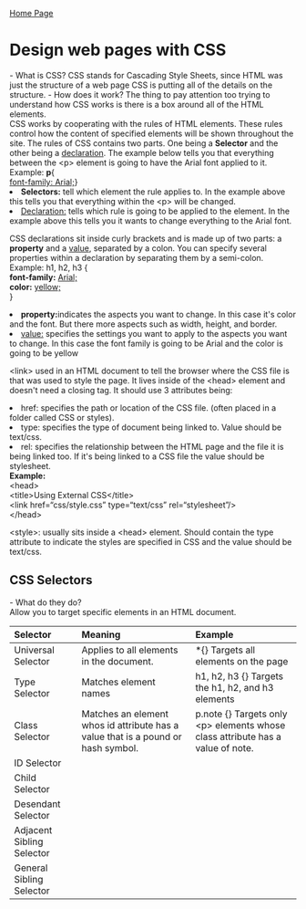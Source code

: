 [Home Page](README.md)

<!DOCTYPE html>
<html>
<title>DISCUSSION_05</title>
<body>
        <h1>Design web pages with CSS</h1>
         - What is CSS?
        CSS stands for Cascading Style Sheets, since HTML was just the structure of a web page CSS is putting all of the details on the structure.
         - How does it work?
        The thing to pay attention too trying to understand how CSS works is there is a box around all of the HTML elements. <br>
        CSS works by cooperating with the rules of HTML elements. These rules control how the content of specified elements will be shown throughout the site.
        The rules of CSS contains two parts. One being a <b>Selector</b> and the other being a <u>declaration</u>. The example below tells you that everything between the &lt;p&gt; element is going to have the Arial font applied to it.<br>
                Example: <b>p</b>{ <br>
                    <u>font-family: Arial;</u>}<br>
        <li><b>Selectors:</b> tell which element the rule applies to. In the example above this tells you that everything within the &lt;p&gt; will be changed.<br></li>
        <li><u>Declaration:</u> tells which rule is going to be applied to the element. In the example above this tells you it wants to change everything to the Arial font.<br></li>
        <p>
        CSS declarations sit inside curly brackets and is made up of two parts: a <b>property</b> and a <u>value</u>, separated by a colon. You can specify several properties within a declaration by separating them by a semi-colon. <br>
                Example: h1, h2, h3 {<br>
                                <b>font-family:</b> <u>Arial;</u><br>
                                <b>color:</b> <u>yellow;</u><br>
                                }<br>
        <li><b>property:</b>indicates the aspects you want to change. In this case it's color and the font. But there more aspects such as width, height, and border. <br></li>
        <li><u>value:</u> specifies the settings you want to apply to the aspects you want to change. In this case the font family is going to be Arial and the color is going to be yellow <br></li>
        </p>
        <p>
        &lt;link&gt; used in an HTML document to tell the browser where the CSS file is that was used to style the page. It lives inside of the &lt;head&gt; element and doesn't need a closing tag. It should use 3 attributes being:<br>
        <li>href: specifies the path or location of the CSS file. (often placed in a folder called CSS or styles).<br></li>
        <li>type: specifies the type of document being linked to. Value should be text/css.<br></li>
        <li>rel: specifies the relationship between the HTML page and the file it is being linked too. If it's being linked to a CSS file the value should be stylesheet.<br></li>
        <b>Example:</b><br>
                &lt;head&gt;<br>
                        &lt;title&gt;Using External CSS&lt;/title&gt;<br>
                        &lt;link href=&ldquo;css/style.css&rdquo; type=&ldquo;text/css&rdquo; rel=&ldquo;stylesheet&rdquo;/&gt;<br>
                &lt;/head&gt;<br>
        </p>
        <p>
        &lt;style&gt;: usually sits inside a &lt;head&gt; element. Should contain the type attribute to indicate the styles are specified in CSS and the value should be text/css.
        </p>
        <h2>CSS Selectors</h2>
        - What do they do?<br>
        Allow you to target specific elements in an HTML document.<br>


<table style="width:100%">
    <thead>
        <tr>
            <th align="left">Selector</th>
            <th align="left">Meaning</th>
            <th align="left">Example</th>
        </tr>
    </thead>
    <tbody>
        <tr>
            <td align="left">Universal Selector</td>
            <td align="left">Applies to all elements in the document.</td>
            <td align="left">*{} Targets all elements on the page</td>
        </tr>
        <tr>
            <td align="left">Type Selector</td>
            <td align="left">Matches element names</td>
            <td align="left">h1, h2, h3 {} Targets the h1, h2, and h3 elements</td>
        </tr>
        <tr>
            <td align="left">Class Selector</td>
            <td align="left">Matches an element whos id attribute has a value that is a pound or hash symbol.</td>
            <td align="left">p.note {} Targets only &lt;p&gt; elements whose class attribute has a value of note.</td>
        </tr>
        <tr>
            <td align="left">ID Selector</td>
            <td align="left"></td>
            <td align="left"></td>
            </tr>
        <tr>
            <td align="left">Child Selector</td>
            <td align="left"></td>
            <td align="left"></td>
        </tr>
        <tr>
            <td align="left">Desendant Selector</td>
            <td align="left"></td>
            <td align="left"></td>
        </tr>
        <tr>
            <td align="left">Adjacent Sibling Selector</td>
            <td align="left"></td>
            <td align="left"></td>
        </tr>
        <tr>
            <td align="left">General Sibling Selector</td>
            <td align="left"></td>
            <td align="left"></td>
        </tr>
    </tbody>
</table>

</body>
</html>